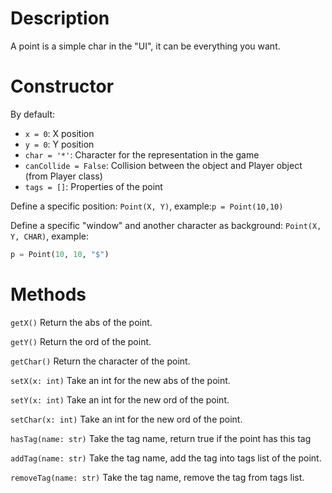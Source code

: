 # Description

A point is a simple char in the "UI", it can be everything you want.

# Constructor

By default:
- `x = 0`: X position
- `y = 0`: Y position
- `char = '*'`: Character for the representation in the game
- `canCollide = False`: Collision between the object and Player object (from Player class)
- `tags = []`: Properties of the point

Define a specific position: ``Point(X, Y)``, 
example:``p = Point(10,10)``

Define a specific "window" and another character as background: ``Point(X, Y, CHAR)``, 
example:
```python
p = Point(10, 10, "$")
```

# Methods

`getX()` Return the abs of the point.

`getY()` Return the ord of the point.

`getChar()` Return the character of the point.

`setX(x: int)` Take an int for the new abs of the point.

`setY(x: int)` Take an int for the new ord of the point.

`setChar(x: int)` Take an int for the new ord of the point.

`hasTag(name: str)` Take the tag name, return true if the point has this tag

`addTag(name: str)` Take the tag name, add the tag into tags list of the point.

`removeTag(name: str)` Take the tag name, remove the tag from tags list.